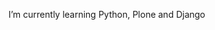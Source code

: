 I’m currently learning Python, Plone and Django
<!---
ArneRiehn/ArneRiehn is a ✨ special ✨ repository because its `README.md` (this file) appears on your GitHub profile.
You can click the Preview link to take a look at your changes.
--->
